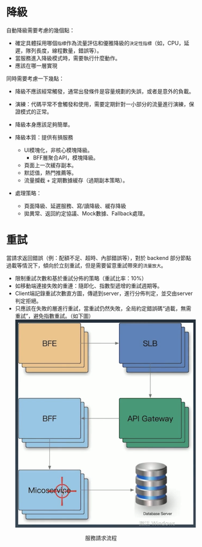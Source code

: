 # 降級
自動降級需要考慮的幾個點：
- 確定具體採用哪個`指標`作為流量評估和優雅降級的`決定性指標`（如，CPU，延遲，隊列長度，線程數量，錯誤等）。
- 當服務進入降級模式時，需要執行什麼動作。
- 應該在哪一層實現

同時需要考慮一下幾點：
- 降級不應該經常觸發，通常出發條件是容量規劃的失誤，或者是意外的負載。
- 演練：代碼平常不會觸發和使用，需要定期針對一小部分的流量進行演練，保證模式的正常。
- 降級本身應該足夠簡單。

- 降級本質：提供有損服務
    - UI模塊化，非核心模塊降級。
        - BFF層聚合API，模塊降級。
    - 頁面上一次緩存副本。
    - 默認值，熱門推薦等。
    - 流量攔截 + 定期數據緩存（過期副本策略）。
- 處理策略：
    - 頁面降級、延遲服務、寫/讀降級、緩存降級
    - 拋異常、返回約定協議、Mock數據、Fallback處理。

# 重試
當請求返回錯誤（例：配額不足、超時、內部錯誤等），對於 backend 部分節點過載等情況下，傾向於立刻重試，但是需要留意重試帶來的`流量放大`。
- 限制重試次數和基於重試分佈的策略（重試比率：10%）
- 如移動端連接失敗的重連：隨即化、指數型遞增的重試週期等。
- Client端記錄重試次數直方圖，傳遞到server，進行分佈判定，並交由server判定拒絕。
- 只應該在失敗的層進行重試，當重試仍然失敗，全局約定錯誤碼“過載，無需重試”，避免指數重試。（如下圖）
![](/week5-rpc-design/pic/服務請求流程.png)
<center>服務請求流程</center>
